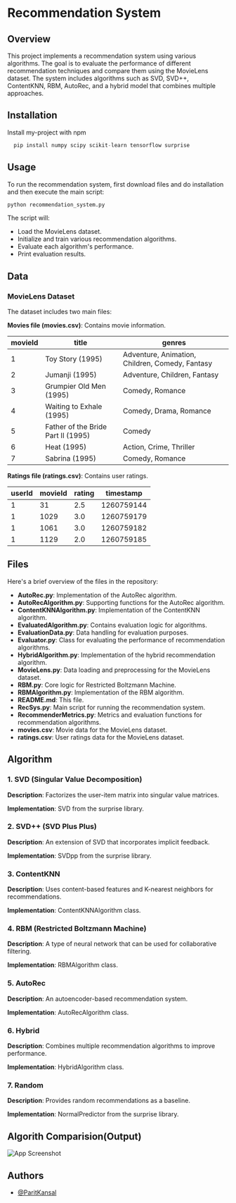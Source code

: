 # Recommendation System

## Overview

This project implements a recommendation system using various algorithms. The goal is to evaluate the performance of different recommendation techniques and compare them using the MovieLens dataset. The system includes algorithms such as SVD, SVD++, ContentKNN, RBM, AutoRec, and a hybrid model that combines multiple approaches.

## Installation

Install my-project with npm

```python
  pip install numpy scipy scikit-learn tensorflow surprise
```
## Usage

To run the recommendation system, first download files and do installation and then execute the main script:

```python
python recommendation_system.py
```
The script will:

- Load the MovieLens dataset.
- Initialize and train various recommendation algorithms.
- Evaluate each algorithm's performance.
- Print evaluation results.

## Data

### MovieLens Dataset
The dataset includes two main files:

**Movies file (movies.csv)**: Contains movie information.

| movieId | title                        | genres                              |
|---------|------------------------------|-------------------------------------|
| 1       | Toy Story (1995)             | Adventure, Animation, Children, Comedy, Fantasy |
| 2       | Jumanji (1995)               | Adventure, Children, Fantasy          |
| 3       | Grumpier Old Men (1995)      | Comedy, Romance                       |
| 4       | Waiting to Exhale (1995)     | Comedy, Drama, Romance                |
| 5       | Father of the Bride Part II (1995) | Comedy                          |
| 6       | Heat (1995)                  | Action, Crime, Thriller              |
| 7       | Sabrina (1995)               | Comedy, Romance                      |

**Ratings file (ratings.csv)**: Contains user ratings.

| userId | movieId | rating | timestamp   |
|--------|---------|--------|-------------|
| 1      | 31      | 2.5    | 1260759144  |
| 1      | 1029    | 3.0    | 1260759179  |
| 1      | 1061    | 3.0    | 1260759182  |
| 1      | 1129    | 2.0    | 1260759185  |

## Files
Here's a brief overview of the files in the repository:

- **AutoRec.py**: Implementation of the AutoRec algorithm.
- **AutoRecAlgorithm.py**: Supporting functions for the AutoRec algorithm.
- **ContentKNNAlgorithm.py**: Implementation of the ContentKNN algorithm.
- **EvaluatedAlgorithm.py**: Contains evaluation logic for algorithms.
- **EvaluationData.py**: Data handling for evaluation purposes.
- **Evaluator.py**: Class for evaluating the performance of recommendation algorithms.
- **HybridAlgorithm.py**: Implementation of the hybrid recommendation algorithm.
- **MovieLens.py**: Data loading and preprocessing for the MovieLens dataset.
- **RBM.py**: Core logic for Restricted Boltzmann Machine.
- **RBMAlgorithm.py**: Implementation of the RBM algorithm.
- **README.md**: This file.
- **RecSys.py**: Main script for running the recommendation system.
- **RecommenderMetrics.py**: Metrics and evaluation functions for recommendation algorithms.
- **movies.csv**: Movie data for the MovieLens dataset.
- **ratings.csv**: User ratings data for the MovieLens dataset.
## Algorithm
### 1. SVD (Singular Value Decomposition)

**Description**: Factorizes the user-item matrix into singular value matrices.

**Implementation**: SVD from the surprise library.

### 2. SVD++ (SVD Plus Plus)

**Description**: An extension of SVD that incorporates implicit feedback.

**Implementation**: SVDpp from the surprise library.

### 3. ContentKNN

**Description**: Uses content-based features and K-nearest neighbors for recommendations.

**Implementation**: ContentKNNAlgorithm class.

### 4. RBM (Restricted Boltzmann Machine)

**Description**: A type of neural network that can be used for collaborative filtering.

**Implementation**: RBMAlgorithm class.

### 5. AutoRec

**Description**: An autoencoder-based recommendation system.

**Implementation**: AutoRecAlgorithm class.

### 6. Hybrid

**Description**: Combines multiple recommendation algorithms to improve performance.

**Implementation**: HybridAlgorithm class.

### 7. Random

**Description**: Provides random recommendations as a baseline.

**Implementation**: NormalPredictor from the surprise library.
## Algorith Comparision(Output)

![App Screenshot](https://drive.google.com/file/d/1ljIKcNCSRQPDTIm2xETHzleztEwpjqdT)


## Authors

- [@ParitKansal](https://github.com/ParitKansal)

